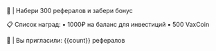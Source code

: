 👥 | Набери 300 рефералов и забери бонус

📋 Список наград:
▪️ 1000₽ на баланс для инвестиций
▪️ 500 VaxCoin

👤 | Вы пригласили: {{count}} рефералов